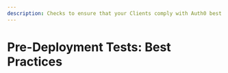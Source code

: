 ```yaml
---
description: Checks to ensure that your Clients comply with Auth0 best practices
---
```


# Pre-Deployment Tests: Best Practices